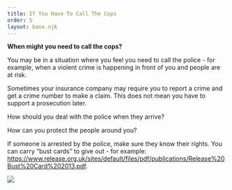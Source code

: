 ```yaml
---
title: If You Have To Call The Cops
order: 5
layout: base.njk
---
```

**When might you need to call the cops?** 

You may be in a situation where you feel you need to call the police - for example, when a violent crime is happening in front of you and people are at risk. 

Sometimes your insurance company may require you to report a crime and get a crime number to make a claim. This does not mean you have to support a prosecution later. 

How should you deal with the police when they arrive?

How can you protect the people around you? 

If someone is arrested by the police, make sure they know their rights. You can carry “bust cards” to give out - for example: <https://www.release.org.uk/sites/default/files/pdf/publications/Release%20Bust%20Card%202013.pdf>.

![](/img/photo_2022-04-24-22.19.36.jpeg)